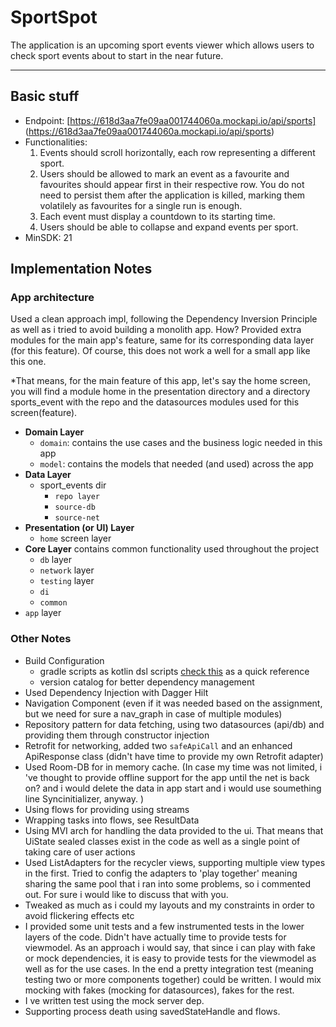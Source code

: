 # SportSpot
The application is an upcoming sport events viewer which allows users to check sport events about to start in the near future.

---

## Basic stuff

+ Endpoint: 
  [https://618d3aa7fe09aa001744060a.mockapi.io/api/sports] (https://618d3aa7fe09aa001744060a.mockapi.io/api/sports)
+ Functionalities:
  1. Events should scroll horizontally, each row representing a different sport.
  2. Users should be allowed to mark an event as a favourite and favourites should
    appear first in their respective row. You do not need to persist them after the
    application is killed, marking them volatilely as favourites for a single run is enough.
  3. Each event must display a countdown to its starting time.
  4. Users should be able to collapse and expand events per sport.
+ MinSDK: 21

## Implementation Notes

### App architecture
Used a clean approach impl, following the Dependency Inversion Principle as well as
i tried to avoid building a monolith app. How? Provided extra modules for the main app's
feature, same for its corresponding data layer (for this feature).
Of course, this does not work a well for a small app like this one.

*That means, for the main feature of this app, let's say the home screen, you will
find a module home in the presentation directory and a directory sports_event with the repo and the datasources modules used 
for this screen(feature).
   
 + **Domain Layer**
    * `domain`: contains the use cases and the business logic needed in this app
    * `model`: contains the models that needed (and used) across the app
 + **Data Layer**
   + sport_events dir
     + `repo layer`
     + `source-db`
     + `source-net`
 + **Presentation (or UI) Layer**
   + `home` screen layer
 + **Core Layer** contains common functionality used throughout the project
   + `db` layer
   + `network` layer
   + `testing` layer
   + `di`
   + `common` 
 + `app` layer


### Other Notes
+ Build Configuration
  + gradle scripts as kotlin dsl scripts
    [check this](https://developer.android.com/studio/build/migrate-to-kts) as a quick reference
  + version catalog for better dependency management
+ Used Dependency Injection with Dagger Hilt
+ Navigation Component (even if it was needed based on the assignment, but we need for sure a nav_graph in case of multiple modules)
+ Repository pattern for data fetching, using two datasources (api/db) and providing them through constructor injection
+ Retrofit for networking, added two `safeApiCall` and an enhanced ApiResponse class (didn't have time to provide my own Retrofit adapter)
+ Used Room-DB for in memory cache. (In case my time was not limited, i 've thought to provide offline support for the app until the net is back on? and i would delete the data in app start and i would use soumething line Syncinitializer, anyway. )
+ Using flows for providing using streams
+ Wrapping tasks into flows, see ResultData
+ Using MVI arch for handling the data provided to the ui. That means that UiState sealed classes exist in the code as well as a single point of taking care of user actions
+ Used ListAdapters for the recycler views, supporting multiple view types in the first. Tried to config the adapters to 'play together' meaning sharing the same pool that i ran into some problems, so i commented out. For sure i would like to discuss that with you.
+ Tweaked as much as i could my layouts and my constraints in order to avoid flickering effects etc
+ I provided some unit tests and a few instrumented tests in the lower layers of the code. Didn't have actually time to provide tests for viewmodel. As an approach i would say, that since i can play with fake or mock dependencies, it is easy to provide tests for the viewmodel as well as for the use cases. In the end a pretty integration test (meaning testing two or more components together) could be written. I would mix mocking with fakes (mocking for datasources), fakes for the rest.
+ I ve written test using the mock server dep.
+ Supporting process death using savedStateHandle and flows.


 


  
